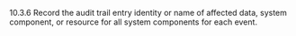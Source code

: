 10.3.6 Record the audit trail entry identity or name of affected data, system component, or resource for all system components for each event.